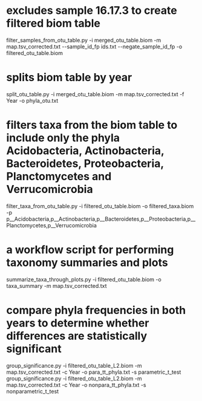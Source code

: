 # excludes sample 16.17.3 to create filtered biom table
filter_samples_from_otu_table.py -i merged_otu_table.biom -m map.tsv_corrected.txt --sample_id_fp ids.txt --negate_sample_id_fp -o filtered_otu_table.biom
# splits biom table by year
split_otu_table.py -i merged_otu_table.biom -m map.tsv_corrected.txt -f Year -o phyla_otu.txt
# filters taxa from the biom table to include only the phyla Acidobacteria, Actinobacteria, Bacteroidetes, Proteobacteria, Planctomycetes and Verrucomicrobia
filter_taxa_from_otu_table.py -i filtered_otu_table.biom -o filtered_taxa.biom -p p__Acidobacteria,p__Actinobacteria,p__Bacteroidetes,p__Proteobacteria,p__Planctomycetes,p__Verrucomicrobia
# a workflow script for performing taxonomy summaries and plots
summarize_taxa_through_plots.py -i filtered_otu_table.biom -o taxa_summary -m map.tsv_corrected.txt
# compare phyla frequencies in both years to determine whether differences are statistically significant
group_significance.py -i filtered_otu_table_L2.biom -m map.tsv_corrected.txt -c Year -o para_tt_phyla.txt -s parametric_t_test 
group_significance.py -i filtered_otu_table_L2.biom -m map.tsv_corrected.txt -c Year -o nonpara_tt_phyla.txt -s nonparametric_t_test
